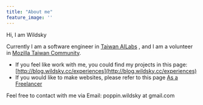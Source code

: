 ```yaml
---
title: "About me"
feature_image: ''
---
```

Hi, I am Wildsky

Currently I am a software engineer in [Taiwan AILabs](https://ailabs.tw/ "Taiwan AILabs Official Website") , and I am a volunteer in [Mozilla Taiwan Community](https://moztw.org/).

* If you feel like work with me, you could find my projects in this page: [http://blog.wildsky.cc/experiences](http://blog.wildsky.cc/experiences)
* If you would like to make websites, please refer to this page [As a Freelancer](https://blog.wildsky.cc/freelancer-en)

Feel free to contact with me via Email: poppin.wildsky at gmail.com


<!--
## Blogroll

- [blogroll](/more-links-en)

-->
